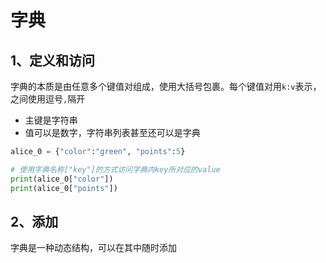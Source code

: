 # 字典

## 1、定义和访问

字典的本质是由任意多个键值对组成，使用大括号包裹。每个键值对用`k:v`表示，之间使用逗号`,`隔开

* 主键是字符串
* 值可以是数字，字符串列表甚至还可以是字典

```python
alice_0 = {"color":"green", "points":5}

# 使用字典名称["key"]的方式访问字典内key所对应的value
print(alice_0["color"])
print(alice_0["points"])
```

## 2、添加

字典是一种动态结构，可以在其中随时添加

